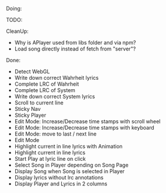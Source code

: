 Doing: 

TODO:

CleanUp:
* Why is APlayer used from libs folder and via npm?
* Load song directly instead of fetch from "server"?

Done:
* Detect WebGL
* Write down correct Wahrheit lyrics
* Complete LRC of Wahrheit
* Complete LRC of System
* Write down correct System lyrics
* Scroll to current line
* Sticky Nav
* Sticky Player
* Edit Mode: Increase/Decrease time stamps with scroll wheel
* Edit Mode: Increase/Decrease time stamps with keyboard
* Edit Mode: move to last / next line
* Edit Mode
* Highlight current in line lyrics with Animation
* Highlight current in line lyrics 
* Start Play at lyric line on click
* Select Song in Player depending on Song Page
* Display Song when Song is selected in Player
* Display lyrics without lrc annotations
* Display Player and Lyrics in 2 columns
